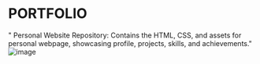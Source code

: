 # PORTFOLIO
" Personal Website Repository: Contains the HTML, CSS, and assets for  personal webpage, showcasing profile, projects, skills, and achievements."
![image](https://github.com/anshika-byte/PORTFOLIO/assets/134256411/4648e801-f316-4958-a98b-ff54abff75ad)


